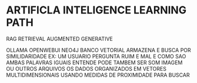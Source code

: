 # ARTIFICLA INTELIGENCE LEARNING PATH

RAG RETRIEVAL AUGMENTED GENERATIVE

OLLAMA
OPENWEBUI
NEO4J
BANCO VETORIAL
    ARMAZENA E BUSCA POR SIMILIDARIDADE
    EX: UM USUARIO PERGUNTA RUIM E MAL E COMO SAO AMBAS PALAVRAS IGUAIS ENTENDE
    PODE TAMBEM SER SOM IMAGEM OU OUTROS ARQUIVOS
    OS DADOS ORGANIZADOS EM VETORES MULTIDIMENSIONAIS USANDO MEDIDAS DE PROXIMIDADE PARA BUSCAR

